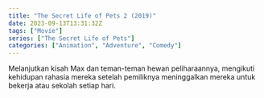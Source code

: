 ```yaml
---
title: "The Secret Life of Pets 2 (2019)"
date: 2023-09-13T13:31:32Z
tags: ["Movie"]
series: ["The Secret Life of Pets"]
categories: ["Animation", "Adventure", "Comedy"]
---
```


Melanjutkan kisah Max dan teman-teman hewan peliharaannya, mengikuti kehidupan rahasia mereka setelah pemiliknya meninggalkan mereka untuk bekerja atau sekolah setiap hari.

  <mux-player stream-type="on-demand"
  src="https://kp3d-my.sharepoint.com/personal/ryoo_kp3d_onmicrosoft_com/_layouts/15/download.aspx?share=EUPzwLthavRDu7SeNLgqb8kBiO1ThnMw6eTVDltpoaYt7A" metadata-video-title="The Secret Life of Pets 2 (2019)" prefer-playback="mse" controls>
  </mux-player>
  
  
  <script src="https://cdn.jsdelivr.net/npm/@mux/mux-player"></script>
  
   <script id="BSe9R01IXrxQJbS02J3SNKF00Nn9YMgb01KJL00iQCt69UB4" type="application/ld+json">
 {
  "@context": "https://schema.org/",
  "@type": "VideoObject",
  "name": "The Secret Life of Pets 2 (2019)",
  "contentUrl": "https://stream.mux.com/BSe9R01IXrxQJbS02J3SNKF00Nn9YMgb01KJL00iQCt69UB4.m3u8?quality=auto",
  "thumbnailUrl": "https://www.themoviedb.org/t/p/original/rmVJR7oV5mVZnbfLhUVGEVKel0N.jpg?width=314&fit_mode=preserve&time=25",
  "uploadDate": "2023-09-13T10:04:09Z",
}

</script>
